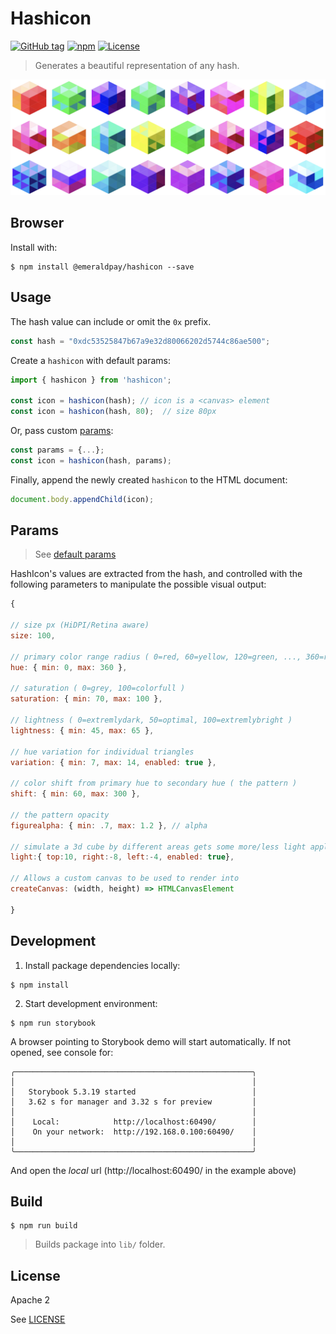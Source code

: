 Hashicon
==========

[![GitHub tag](https://img.shields.io/github/tag/ETCDEVTeam/hashicon.svg)](https://GitHub.com/emeraldpay/hashicon/tags/)
[![npm](http://img.shields.io/npm/v/@emeraldpay/hashicon.svg)](https://www.npmjs.com/package/@emeraldpay/hashicon)
[![License](https://img.shields.io/npm/l/@emeraldpay/hashicon.svg)](LICENSE)

> Generates a beautiful representation of any hash.

![Sample hashicon image](examples/hashicons.png "Hashicons")

Browser
---

Install with: 
```shell
$ npm install @emeraldpay/hashicon --save
```   


Usage
---

The hash value can include or omit the `0x` prefix.
```js
const hash = "0xdc53525847b67a9e32d80066202d5744c86ae500";
```

Create a `hashicon` with default params:
```js
import { hashicon } from 'hashicon';

const icon = hashicon(hash); // icon is a <canvas> element
const icon = hashicon(hash, 80);  // size 80px
```

Or, pass custom [params](#params):
```js
const params = {...};
const icon = hashicon(hash, params);
```

Finally, append the newly created `hashicon` to the HTML document:
```js
document.body.appendChild(icon);
```


Params
---
> See [default params](src/params.ts)

HashIcon's values are extracted from the hash, and controlled with the following parameters to manipulate the possible visual output:

```js
{

// size px (HiDPI/Retina aware)
size: 100,

// primary color range radius ( 0=red, 60=yellow, 120=green, ..., 360=red )
hue: { min: 0, max: 360 },

// saturation ( 0=grey, 100=colorfull )
saturation: { min: 70, max: 100 },

// lightness ( 0=extremlydark, 50=optimal, 100=extremlybright )
lightness: { min: 45, max: 65 },

// hue variation for individual triangles
variation: { min: 7, max: 14, enabled: true },

// color shift from primary hue to secondary hue ( the pattern )
shift: { min: 60, max: 300 },

// the pattern opacity
figurealpha: { min: .7, max: 1.2 }, // alpha

// simulate a 3d cube by different areas gets some more/less light applyed 
light:{ top:10, right:-8, left:-4, enabled: true},

// Allows a custom canvas to be used to render into
createCanvas: (width, height) => HTMLCanvasElement

}
```

Development
-----------

1. Install package dependencies locally:
```shell
$ npm install
```

2. Start development environment:
```shell
$ npm run storybook
```

A browser pointing to Storybook demo will start automatically. 
If not opened, see console for:

```
╭─────────────────────────────────────────────────────╮
│                                                     │
│   Storybook 5.3.19 started                          │
│   3.62 s for manager and 3.32 s for preview         │
│                                                     │
│    Local:            http://localhost:60490/        │
│    On your network:  http://192.168.0.100:60490/    │
│                                                     │
╰─────────────────────────────────────────────────────╯
```

And open the _local_ url (http://localhost:60490/ in the example above)

Build
-----

```shell
$ npm run build
```

> Builds package into `lib/` folder.

License
-----

Apache 2

See [LICENSE](LICENSE)


